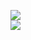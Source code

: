 [![](https://img.shields.io/badge/Made%20With-Github%20Spray-lightgrey.svg?style=for-the-badge&logo=github)](https://github.com/Annihil/github-spray#1998)  
[![](https://i.imgur.com/2DrTn0Z.gif)](https://github.com/Annihil/github-spray)